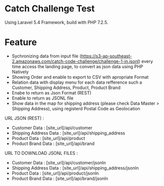 # Catch Challenge Test

Using Laravel 5.4 Framework, build with PHP 7.2.5.


# Feature

  - Sychronizing data from input file (https://s3-ap-southeast-2.amazonaws.com/catch-code-challenge/challenge-1-in.jsonl) every time access the landing page, to convert as json data using PHP Natively
  - Showing Order and enable to export to CSV with apropriate Format
  - Relation data with display menu for each data refference such a Customer, Shipping Address, Product, Product Brand 
  - Enabe to return as Json Format (REST)
  - Enable to return as JSONL file
  - Show data in the map for shipping address (please check Data Master > Shipping Address), using registerd Postal Code as Geolocation
  

URL JSON (REST) :
  - Customer Data : [site_url]/api/customer
  - Shipping Address Data : [site_url]/api/shipping_address
  - Product Data : [site_url]/api/product
  - Product Brand Data : [site_url]/api/brand

URL TO DOWNLOAD JSONL FILES :
  - Customer Data : [site_url]/api/customer/jsonln
  - Shipping Address Data : [site_url]/api/shipping_address/jsonln
  - Product Data : [site_url]/api/product/jsonln
  - Product Brand Data : [site_url]/api/brand/jsonln
